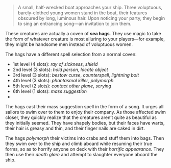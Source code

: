 >A small, half-wrecked boat approaches your ship. Three voluptuous, barely-clothed young women stand in the boat, their features obscured by long, luminous hair. Upon noticing your party, they begin to sing an entrancing song—an invitation to join them.

These creatures are actually a coven of **sea hags**. They use magic to take the form of whatever creature is most alluring to your players—for example, they might be handsome men instead of voluptuous women.

The hags have a different spell selection from a normal coven:
- 1st level (4 slots): *ray of sickness*, *shield*
- 2nd level (3 slots): *hold person*, *locate object*
- 3rd level (3 slots): *bestow curse*, *counterspell*, *lightning bolt*
- 4th level (3 slots): *phantasmal killer*, *polymorph*
- 5th level (2 slots): *contact other plane*, *scrying*
- 6th level (1 slots): *mass suggestion*
- 
The hags cast their mass suggestion spell in the form of a song. It urges all sailors to swim over to them to enjoy their company. As those affected swim closer, they quickly realize that the creatures aren’t quite as beautiful as they initially seemed. They have shapely bodies, but their faces have warts, their hair is greasy and thin, and their finger nails are caked in dirt.

The hags *polymorph* their victims into crabs and stuff them into bags. Then they swim over to the ship and climb aboard while resuming their true forms, so as to horrify anyone on deck with their *horrific appearance*. They then use their *death glare* and attempt to slaughter everyone aboard the ship.
